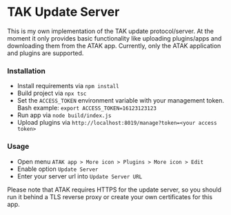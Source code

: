 # TAK Update Server
This is my own implementation of the TAK update protocol/server.
At the moment it only provides basic functionality like uploading plugins/apps and downloading them from the ATAK app.
Currently, only the ATAK application and plugins are supported.


### Installation
- Install requirements via `npm install`
- Build project via `npx tsc`
- Set the `ACCESS_TOKEN` environment variable with your management token. Bash example: `export ACCESS_TOKEN=16123123123`
- Run app via `node build/index.js`
- Upload plugins via `http://localhost:8019/manage?token=<your access token>`

### Usage
- Open menu `ATAK app > More icon > Plugins > More icon > Edit`
- Enable option `Update Server`
- Enter your server url into `Update Server URL`

Please note that ATAK requires HTTPS for the update server, so you should run it behind a TLS reverse proxy or create your own certificates for this app.
